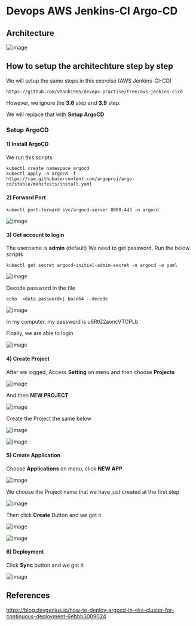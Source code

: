 # Devops AWS Jenkins-CI Argo-CD

## Architecture
![image](https://github.com/vtanh1905/devops-practise/assets/49771724/c46b47a7-c30e-45f6-859e-6faa35ff3887)

## How to setup the architechture step by step
We will setup the same steps in this exercise (AWS Jenkins-CI-CD)
```
https://github.com/vtanh1905/devops-practise/tree/aws-jenkins-cicd
```
However, we ignore the **3.6** step and **3.9** step.

We will replace that with **Setup ArgoCD**

### Setup ArgoCD
#### 1) Install ArgoCD
We run this scripts
```
kubectl create namespace argocd
kubectl apply -n argocd -f https://raw.githubusercontent.com/argoproj/argo-cd/stable/manifests/install.yaml
```

#### 2) Forward Port
```
kubectl port-forward svc/argocd-server 8080:443 -n argocd
```
![image](https://github.com/vtanh1905/devops-practise/assets/49771724/7785edf2-1ae8-46d7-b81f-7c00f9a11e71)

#### 3) Get account to login
The username is **admin** (default)
We need to get password. Run the below scripts
```
kubectl get secret argocd-initial-admin-secret -n argocd -o yaml
```
![image](https://github.com/vtanh1905/devops-practise/assets/49771724/3deee86d-3a15-4ec8-85c0-935e7a5d88d5)

Decode password in the file
```
echo  <data.password>| base64 --decode
```
![image](https://github.com/vtanh1905/devops-practise/assets/49771724/ded02fa6-bda7-4a06-9a04-43f71e5cbc11)

In my computer, my password is u6RtG2aoncVTOPLb

Finally, we are able to login

![image](https://github.com/vtanh1905/devops-practise/assets/49771724/7def6017-3933-4707-bd85-07569469f495)


#### 4) Create Project
After we logged, Access **Setting** on menu and then choose **Projects**

![image](https://github.com/vtanh1905/devops-practise/assets/49771724/604e9fd3-bd66-4cf7-b645-461b336613c5)


And then **NEW PROJECT**

![image](https://github.com/vtanh1905/devops-practise/assets/49771724/67c169d0-fe49-4f16-ac1f-dcae547b6246)

Create the Project the same below

![image](https://github.com/vtanh1905/devops-practise/assets/49771724/c48365a9-a4e7-4d29-a845-9020c194c6ce)

![image](https://github.com/vtanh1905/devops-practise/assets/49771724/d3c39e62-514e-4db6-863a-1c8bae3e7912)

#### 5) Create Application
Choose **Applications** on menu, click **NEW APP**

![image](https://github.com/vtanh1905/devops-practise/assets/49771724/8571d58d-fb42-4edc-8cba-b3c8a6ee56b8)

We choose the Project name that we have just created at the first step

![image](https://github.com/vtanh1905/devops-practise/assets/49771724/1ce1b80c-e4b7-4805-80ed-71198a6ae432)

Then click **Create** Button and we got it

![image](https://github.com/vtanh1905/devops-practise/assets/49771724/1340322d-59db-4979-ab2c-643197ed764d)

![image](https://github.com/vtanh1905/devops-practise/assets/49771724/3748096b-7804-482c-9407-b1d61ef007ba)

#### 6) Deployment
Click **Sync** button and we got it

![image](https://github.com/vtanh1905/devops-practise/assets/49771724/b81ea974-e1c4-4424-860c-f3dce42c07dd)


## References
https://blog.devgenius.io/how-to-deploy-argocd-in-eks-cluster-for-continuous-deployment-6ebbb3009024
